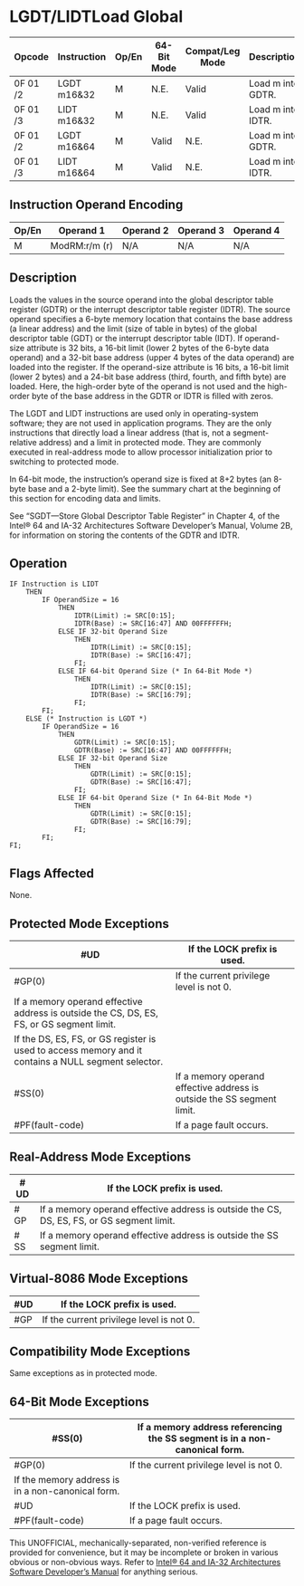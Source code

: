 # LGDT/LIDT**Load Global**

| Opcode   | Instruction | Op/En | 64-Bit Mode | Compat/Leg Mode | Description       |
| -------- | ----------- | ----- | ----------- | --------------- | ----------------- |
| 0F 01 /2 | LGDT m16&32 | M     | N.E.        | Valid           | Load m into GDTR. |
| 0F 01 /3 | LIDT m16&32 | M     | N.E.        | Valid           | Load m into IDTR. |
| 0F 01 /2 | LGDT m16&64 | M     | Valid       | N.E.            | Load m into GDTR. |
| 0F 01 /3 | LIDT m16&64 | M     | Valid       | N.E.            | Load m into IDTR. |

## Instruction Operand Encoding

| Op/En | Operand 1     | Operand 2 | Operand 3 | Operand 4 |
| ----- | ------------- | --------- | --------- | --------- |
| M     | ModRM:r/m (r) | N/A       | N/A       | N/A       |

## Description

Loads the values in the source operand into the global descriptor table register (GDTR) or the interrupt descriptor table register (IDTR). The source operand specifies a 6-byte memory location that contains the base address (a linear address) and the limit (size of table in bytes) of the global descriptor table (GDT) or the interrupt descriptor table (IDT). If operand-size attribute is 32 bits, a 16-bit limit (lower 2 bytes of the 6-byte data operand) and a 32-bit base address (upper 4 bytes of the data operand) are loaded into the register. If the operand-size attribute is 16 bits, a 16-bit limit (lower 2 bytes) and a 24-bit base address (third, fourth, and fifth byte) are loaded. Here, the high-order byte of the operand is not used and the high-order byte of the base address in the GDTR or IDTR is filled with zeros.

The LGDT and LIDT instructions are used only in operating-system software; they are not used in application programs. They are the only instructions that directly load a linear address (that is, not a segment-relative address) and a limit in protected mode. They are commonly executed in real-address mode to allow processor initialization prior to switching to protected mode.

In 64-bit mode, the instruction’s operand size is fixed at 8+2 bytes (an 8-byte base and a 2-byte limit). See the summary chart at the beginning of this section for encoding data and limits.

See “SGDT—Store Global Descriptor Table Register” in Chapter 4, of the Intel® 64 and IA-32 Architectures Software Developer’s Manual, Volume 2B, for information on storing the contents of the GDTR and IDTR.

## Operation

```
IF Instruction is LIDT
    THEN
        IF OperandSize = 16
            THEN
                IDTR(Limit) := SRC[0:15];
                IDTR(Base) := SRC[16:47] AND 00FFFFFFH;
            ELSE IF 32-bit Operand Size
                THEN
                    IDTR(Limit) := SRC[0:15];
                    IDTR(Base) := SRC[16:47];
                FI;
            ELSE IF 64-bit Operand Size (* In 64-Bit Mode *)
                THEN
                    IDTR(Limit) := SRC[0:15];
                    IDTR(Base) := SRC[16:79];
                FI;
        FI;
    ELSE (* Instruction is LGDT *)
        IF OperandSize = 16
            THEN
                GDTR(Limit) := SRC[0:15];
                GDTR(Base) := SRC[16:47] AND 00FFFFFFH;
            ELSE IF 32-bit Operand Size
                THEN
                    GDTR(Limit) := SRC[0:15];
                    GDTR(Base) := SRC[16:47];
                FI;
            ELSE IF 64-bit Operand Size (* In 64-Bit Mode *)
                THEN
                    GDTR(Limit) := SRC[0:15];
                    GDTR(Base) := SRC[16:79];
                FI;
        FI;
FI;

```

## Flags Affected

None.

## Protected Mode Exceptions

| #​​​UD                                                                                              | If the LOCK prefix is used.                                            |
| --------------------------------------------------------------------------------------------------- | ---------------------------------------------------------------------- |
| \#​​​​GP(0)                                                                                         | If the current privilege level is not 0.                               |
| If a memory operand effective address is outside the CS, DS, ES, FS, or GS segment limit.           |
| If the DS, ES, FS, or GS register is used to access memory and it contains a NULL segment selector. |
| \#​​​​​SS(0)                                                                                        | If a memory operand effective address is outside the SS segment limit. |
| \#​PF(fault-code)                                                                                   | If a page fault occurs.                                                |

## Real-Address Mode Exceptions

| #​​​UD    | If the LOCK prefix is used.                                                               |
| --------- | ----------------------------------------------------------------------------------------- |
| \#​​​​GP  | If a memory operand effective address is outside the CS, DS, ES, FS, or GS segment limit. |
| \#​​​​​SS | If a memory operand effective address is outside the SS segment limit.                    |

## Virtual-8086 Mode Exceptions

| #​​​UD   | If the LOCK prefix is used.              |
| -------- | ---------------------------------------- |
| \#​​​​GP | If the current privilege level is not 0. |

## Compatibility Mode Exceptions

Same exceptions as in protected mode.

## 64-Bit Mode Exceptions

| \#​​​​​SS(0)                                      | If a memory address referencing the SS segment is in a non-canonical form. |
| ------------------------------------------------- | -------------------------------------------------------------------------- |
| \#​​​​GP(0)                                       | If the current privilege level is not 0.                                   |
| If the memory address is in a non-canonical form. |
| #​​​UD                                            | If the LOCK prefix is used.                                                |
| \#​PF(fault-code)                                 | If a page fault occurs.                                                    |

This UNOFFICIAL, mechanically-separated, non-verified reference is provided for convenience, but it may be
incomplete or broken in various obvious or non-obvious
ways. Refer to [Intel® 64 and IA-32 Architectures Software Developer’s Manual](https://software.intel.com/en-us/download/intel-64-and-ia-32-architectures-sdm-combined-volumes-1-2a-2b-2c-2d-3a-3b-3c-3d-and-4) for anything serious.
